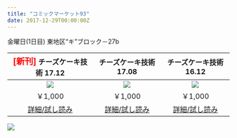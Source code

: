 ```yaml
---
title: "コミックマーケット93"
date: 2017-12-29T00:00:00Z
---
```


金曜日(1日目) 東地区“キ”ブロック－27b

| <span style="font-size:1.2em; color:red;">[新刊]</span> チーズケーキ技術 17.12 | チーズケーキ技術 17.08 | チーズケーキ技術 16.12 |
| :---: | :---: | :---: |
| ![](/17.12/cover.jpg) | ![](/17.08/cover.jpg) | ![](/16.12/cover.jpg) |
| ￥1,000 | ￥1,000 | ￥1,000 |
| [詳細/試し読み](/17.12/) | [詳細/試し読み](/17.08/) | [詳細/試し読み](/16.12/) |

![](/posts/c93/pop.jpg)
